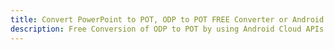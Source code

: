 ---title: Convert PowerPoint to POT, ODP to POT FREE Converter or Android SDKdescription: Free Conversion of ODP to POT by using Android Cloud APIs & SDKs. Also Create, Edit & Render Microsoft Word & OpenOffice documents in the Cloud.---